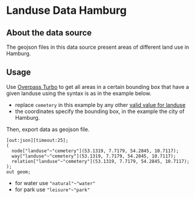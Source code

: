 # Landuse Data Hamburg

## About the data source

The geojson files in this data source present areas of different land use in Hamburg.

## Usage

Use [Overpass Turbo](https://overpass-turbo.eu/) to get all areas in a certain bounding box that have a given landuse using the syntax is as in the example below.
* replace `cemetery` in this example by any other [valid value for landuse](https://wiki.openstreetmap.org/wiki/Key:landuse)
* the coordinates specify the bounding box, in the example the city of Hamburg.

Then, export data as geojson file.

```
[out:json][timeout:25];
(
  node["landuse"~"cemetery"](53.1319, 7.7179, 54.2845, 10.7117);
  way["landuse"~"cemetery"](53.1319, 7.7179, 54.2845, 10.7117);
  relation["landuse"~"cemetery"](53.1319, 7.7179, 54.2845, 10.7117);
);
out geom;
```

* for water use `"natural"~"water"`
* for park use `"leisure"~"park"`
